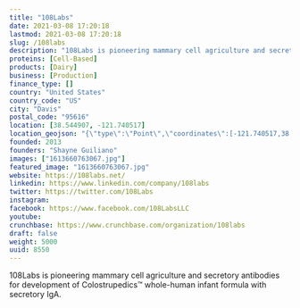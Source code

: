 ```yaml
---
title: "108Labs"
date: 2021-03-08 17:20:18
lastmod: 2021-03-08 17:20:18
slug: /108labs
description: "108Labs is pioneering mammary cell agriculture and secretory antibodies for development of Colostrupedics™ whole-human infant formula with secretory IgA."
proteins: [Cell-Based]
products: [Dairy]
business: [Production]
finance_type: []
country: "United States"
country_code: "US"
city: "Davis"
postal_code: "95616"
location: [38.544907, -121.740517]
location_geojson: "{\"type\":\"Point\",\"coordinates\":[-121.740517,38.544907]}"
founded: 2013
founders: "Shayne Guiliano"
images: ["1613660763067.jpg"]
featured_image: "1613660763067.jpg"
website: https://108labs.net/
linkedin: https://www.linkedin.com/company/108labs
twitter: https://twitter.com/108Labs
instagram: 
facebook: https://www.facebook.com/108LabsLLC
youtube: 
crunchbase: https://www.crunchbase.com/organization/108labs
draft: false
weight: 5000
uuid: 8550
---
```

108Labs is pioneering mammary cell agriculture and secretory antibodies for development of Colostrupedics™ whole-human infant formula with secretory IgA.
